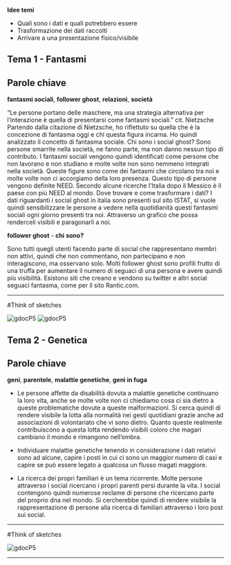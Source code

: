 **Idee temi**   

- Quali sono i dati e quali potrebbero essere
- Trasformazione dei dati raccolti
- Arrivare a una presentazione fisico/visibile
             
                    

## Tema 1 - Fantasmi     

## Parole chiave      
**fantasmi sociali**, **follower ghost**, **relazioni**, **società**         

“Le persone portano delle maschere, ma una strategia alternativa per l’interazione è quella di presentarsi come fantasmi sociali.” cit. Nietzsche
Partendo dalla citazione di Nietzsche, ho riflettuto su quella che è la concezione di fantasma oggi e chi questa figura incarna.
Ho quindi analizzato il concetto di fantasma sociale. Chi sono i social ghost? Sono persone smarrite nella società, ne fanno parte,
ma non danno nessun tipo di contributo. I fantasmi sociali vengono quindi identificati come persone che non lavorano e non studiano
e molte volte non sono nemmeno integrati nella società. Queste figure sono come dei fantasmi che circolano tra noi e molte volte non ci accorgiamo 
della loro presenza. Questo tipo di persone vengono definite NEED. Secondo alcune ricerche l’Italia dopo il Messico è il paese con più NEED al mondo.
Dove trovare e come trasformare i dati? I dati riguardanti i social ghost in italia sono presenti sul sito ISTAT, si vuole quindi sensibilizzare le persone
a vedere nella quotidianità questi fantasmi sociali ogni giorno presenti tra noi. Attraverso un grafico che possa renderceli visibili
e paragonarli a noi.        


**follower ghost** - **chi sono?** 

Sono tutti quegli utenti facendo parte di social che rappresentano membri non attivi, quindi che non commentano, non partecipano e non interagiscono,
ma osservano solo. Molti follower ghost sono profili frutto di una truffa per aumentare il numero di seguaci di una persona e avere quindi più visibilità. 
Esistono siti che creano e vendono su twitter e altri social seguaci fantasma, come per il sito Rantic.com. 

--------

#Think of sketches

![gdocP5](http://i.imgur.com/SyAbLWe.jpg)
![gdocP5](http://i.imgur.com/iviNomZ.jpg)




## Tema 2 - Genetica  

## Parole chiave      
**geni**, **parentele**, **malattie genetiche**, **geni in fuga**  

- Le persone affette da disabilità dovuta a malattie genetiche continuano la loro vita, anche se molte volte non ci chiediamo cosa ci sia dietro
a queste problematiche dovute a queste malformazioni. Si cerca quindi di rendere visibile la lotta alla normalità nei gesti quotidiani grazie anche
ad associazioni di volontariato che vi sono dietro. Quanto queste realmente contribuiscono a questa lotta rendendo visibili coloro che magari cambiano
il mondo e rimangono nell’ombra.

- Individuare malattie genetiche tenendo in considerazione i dati relativi sono ad alcune, capire i posti in cui ci sono un maggior numero di casi e capire se può essere legato a qualcosa un flusso magati maggiore.

- La ricerca dei propri familiari è un tema ricorrente. Molte persone attraverso i social ricercano i propri parenti persi durante
la vita. I social contengono quindi numerose reclame di persone che ricercano parte del proprio dna nel mondo. 
Si cercherebbe quindi di rendere visibile la rappresentazione di persone alla ricerca di familiari attraverso i loro post sui social. 

--------

#Think of sketches

![gdocP5](http://i.imgur.com/A3tETHB.jpg)

--------
